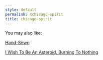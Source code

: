 ```yaml
---
style: default
permalink: Xchicago-spirit
title: chicago-spirit
---
```

You may also like:

[Hand-Sewn](http://scp-wiki.net/hand-sewn)

[I Wish To Be An Asteroid, Burning To Nothing](http://scp-wiki.net/i-wish-to-be-an-asteroid-burning-to-nothing)

